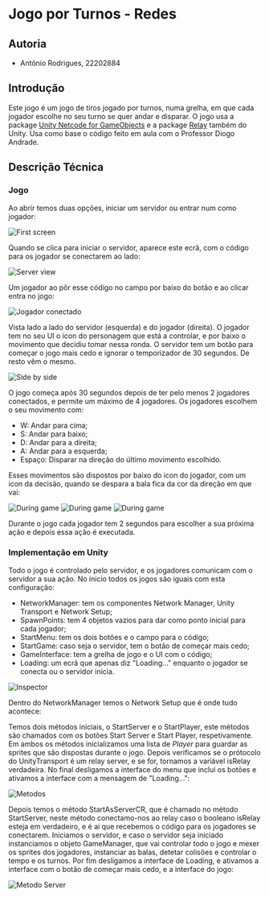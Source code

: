 # Jogo por Turnos - Redes

## Autoria

- António Rodrigues, 22202884

## Introdução

Este jogo é um jogo de tiros jogado por turnos, numa grelha, em que cada jogador escolhe no seu turno se quer andar e disparar.
O jogo usa a package [Unity Netcode for GameObjects](https://docs.unity3d.com/Manual/com.unity.netcode.gameobjects.html) e a package [Relay](https://docs.unity3d.com/Manual/com.unity.services.relay.html) também do Unity.
Usa como base o código feito em aula com o Professor Diogo Andrade.

## Descrição Técnica

### Jogo

Ao abrir temos duas opções, iniciar um servidor ou entrar num como jogador:

![First screen](./Images/first_view.png)

Quando se clica para iniciar o servidor, aparece este ecrã, com o código para os jogador se conectarem ao lado:

![Server view](./Images/server_view_before_players.png)

Um jogador ao pôr esse código no campo por baixo do botão e ao clicar entra no jogo:

![Jogador conectado](./Images/player_connecting.png)

Vista lado a lado do servidor (esquerda) e do jogador (direita).
O jogador tem no seu UI o icon do personagem que está a controlar, e por baixo o movimento que decidiu tomar nessa ronda.
O servidor tem um botão para começar o jogo mais cedo e ignorar o temporizador de 30 segundos.
De resto vêm o mesmo.

![Side by side](./Images/side_by_side_player_server.png)

O jogo começa após 30 segundos depois de ter pelo menos 2 jogadores conectados, e permite um máximo de 4 jogadores.
Os jogadores escolhem o seu movimento com:
- W: Andar para cima;
- S: Andar para baixo;
- D: Andar para a direita;
- A: Andar para a esquerda;
- Espaço: Disparar na direção do último movimento escolhido.

Esses movimentos são dispostos por baixo do icon do jogador, com um icon da decisão, quando se despara a bala fica da cor da direção em que vai:

![During game](./Images/move_up.png)
![During game](./Images/move_right.png)
![During game](./Images/shoot_right.png)

Durante o jogo cada jogador tem 2 segundos para escolher a sua próxima ação e depois essa ação é executada.

### Implementação em Unity

Todo o jogo é controlado pelo servidor, e os jogadores comunicam com o servidor a sua ação.
No ínicio todos os jogos são iguais com esta configuração:
- NetworkManager: tem os componentes Network Manager, Unity Transport e Network Setup;
- SpawnPoints: tem 4 objetos vazios para dar como ponto inicial para cada jogador;
- StartMenu: tem os dois botões e o campo para o código;
- StartGame: caso seja o servidor, tem o botão de começar mais cedo;
- GameInterface: tem a grelha de jogo e o UI com o código;
- Loading: um ecrã que apenas diz "Loading..." enquanto o jogador se conecta ou o servidor inicia.

![Inspector](./Images/unity_inspector.png)

Dentro do NetworkManager temos o Network Setup que é onde tudo acontece:

Temos dois métodos iniciais, o StartServer e o StartPlayer, este métodos são chamados com os botões Start Server e Start Player, respetivamente.
Em ambos os métodos inicializamos uma lista de *Player* para guardar as sprites que são dispostas durante o jogo.
Depois verificamos se o prótocolo do UnityTransport é um relay server, e se for, tornamos a variável isRelay verdadeira.
No final desligamos a interface do menu que inclui os botões e ativamos a interface com a mensagem de "Loading...":

![Metodos](./Images/metodos_iniciais.png)

Depois temos o método StartAsServerCR, que é chamado no método StartServer, neste método conectamo-nos ao relay caso o booleano isRelay esteja em verdadeiro, e é ai que recebemos o código para os jogadores se conectarem.
Iniciamos o servidor, e caso o servidor seja iniciado instanciamos o objeto GameManager, que vai controlar todo o jogo e mexer os sprites dos jogadores, instanciar as balas, detetar colisões e controlar o tempo e os turnos.
Por fim desligamos a interface de Loading, e ativamos a interface com o botão de começar mais cedo, e a interface do jogo:

![Metodo Server](./Images/server_metodo.png)
